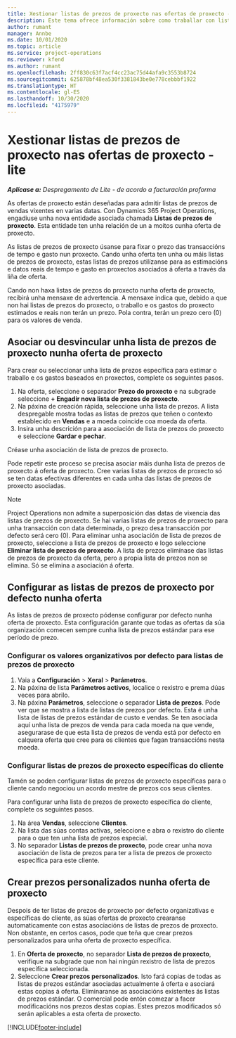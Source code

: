 ```yaml
---
title: Xestionar listas de prezos de proxecto nas ofertas de proxecto - lite
description: Este tema ofrece información sobre como traballar con listas de prezos de proxecto nas ofertas. (Sales)
author: rumant
manager: Annbe
ms.date: 10/01/2020
ms.topic: article
ms.service: project-operations
ms.reviewer: kfend
ms.author: rumant
ms.openlocfilehash: 2ff830c63f7acf4cc23ac75d44afa9c3553b8724
ms.sourcegitcommit: 625878bf48ea530f3381843be0e778cebbbf1922
ms.translationtype: HT
ms.contentlocale: gl-ES
ms.lasthandoff: 10/30/2020
ms.locfileid: "4175979"
---
```

# <a name="manage-project-price-lists-on-project-quotes---lite"></a>Xestionar listas de prezos de proxecto nas ofertas de proxecto - lite

_**Aplícase a:** Despregamento de Lite - de acordo a facturación proforma_

As ofertas de proxecto están deseñadas para admitir listas de prezos de vendas vixentes en varias datas. Con Dynamics 365 Project Operations, engadiuse unha nova entidade asociada chamada **Listas de prezos de proxecto**. Esta entidade ten unha relación de un a moitos cunha oferta de proxecto.

As listas de prezos de proxecto úsanse para fixar o prezo das transaccións de tempo e gasto nun proxecto. Cando unha oferta ten unha ou máis listas de prezos de proxecto, estas listas de prezos utilízanse para as estimacións e datos reais de tempo e gasto en proxectos asociados á oferta a través da liña de oferta.

Cando non haxa listas de prezos do proxecto nunha oferta de proxecto, recibirá unha mensaxe de advertencia. A mensaxe indica que, debido a que non hai listas de prezos do proxecto, o traballo e os gastos do proxecto estimados e reais non terán un prezo. Pola contra, terán un prezo cero (0) para os valores de venda.

## <a name="associate-or-disassociate-a-project-price-list-on-a-project-quote"></a>Asociar ou desvincular unha lista de prezos de proxecto nunha oferta de proxecto

Para crear ou seleccionar unha lista de prezos específica para estimar o traballo e os gastos baseados en proxectos, complete os seguintes pasos.

1. Na oferta, seleccione o separador **Prezo do proxecto** e na subgrade seleccione **+ Engadir nova lista de prezos de proxecto**.
2. Na páxina de creación rápida, seleccione unha lista de prezos. A lista despregable mostra todas as listas de prezos que teñen o contexto establecido en **Vendas** e a moeda coincide coa moeda da oferta.
4. Insira unha descrición para a asociación de lista de prezos do proxecto e seleccione **Gardar e pechar**.

Créase unha asociación de lista de prezos de proxecto.

Pode repetir este proceso se precisa asociar máis dunha lista de prezos de proxecto á oferta de proxecto. Cree varias listas de prezos de proxecto só se ten datas efectivas diferentes en cada unha das listas de prezos de proxecto asociadas.

> [!NOTE]
> Project Operations non admite a superposición das datas de vixencia das listas de prezos de proxecto. Se hai varias listas de prezos de proxecto para unha transacción con data determinada, o prezo desa transacción por defecto será cero (0).
Para eliminar unha asociación de lista de prezos de proxecto, seleccione a lista de prezos de proxecto e logo seleccione **Eliminar lista de prezos de proxecto**. A lista de prezos elimínase das listas de prezos de proxecto da oferta, pero a propia lista de prezos non se elimina. Só se elimina a asociación á oferta.

## <a name="set-up-default-project-price-lists-on-a-quote"></a>Configurar as listas de prezos de proxecto por defecto nunha oferta

As listas de prezos de proxecto pódense configurar por defecto nunha oferta de proxecto. Esta configuración garante que todas as ofertas da súa organización comecen sempre cunha lista de prezos estándar para ese período de prezo.

### <a name="set-up-organizational-default-for-project-price-lists"></a>Configurar os valores organizativos por defecto para listas de prezos de proxecto

1. Vaia a **Configuración** > **Xeral** > **Parámetros**.
2. Na páxina de lista **Parámetros activos**, localice o rexistro e prema dúas veces para abrilo. 
3. Na páxina **Parámetros**, seleccione o separador **Lista de prezos**. Pode ver que se mostra a lista de listas de prezos por defecto. Esta é unha lista de listas de prezos estándar de custo e vendas. Se ten asociada aquí unha lista de prezos de venda para cada moeda na que vende, asegurarase de que esta lista de prezos de venda está por defecto en calquera oferta que cree para os clientes que fagan transaccións nesta moeda.

### <a name="set-up-customer-specific-project-price-lists"></a>Configurar listas de prezos de proxecto específicas do cliente

Tamén se poden configurar listas de prezos de proxecto específicas para o cliente cando negociou un acordo mestre de prezos cos seus clientes.

Para configurar unha lista de prezos de proxecto específica do cliente, complete os seguintes pasos.

1. Na área **Vendas**, seleccione **Clientes**.
2. Na lista das súas contas activas, seleccione e abra o rexistro do cliente para o que ten unha lista de prezos especial.
3. No separador **Listas de prezos de proxecto**, pode crear unha nova asociación de lista de prezos para ter a lista de prezos de proxecto específica para este cliente.

## <a name="create-custom-pricing-on-a-project-quote"></a>Crear prezos personalizados nunha oferta de proxecto

Despois de ter listas de prezos de proxecto por defecto organizativas e específicas do cliente, as súas ofertas de proxecto crearanse automaticamente con estas asociacións de listas de prezos de proxecto. Non obstante, en certos casos, pode que teña que crear prezos personalizados para unha oferta de proxecto específica. 

1. En **Oferta de proxecto**, no separador **Lista de prezos de proxecto**, verifique na subgrade que non hai ningún rexistro de lista de prezos específica seleccionada.
2. Seleccione **Crear prezos personalizados**. Isto fará copias de todas as listas de prezos estándar asociadas actualmente á oferta e asociará estas copias á oferta. Eliminaranse as asociacións existentes ás listas de prezos estándar. O comercial pode entón comezar a facer modificacións nos prezos destas copias. Estes prezos modificados só serán aplicables a esta oferta de proxecto.


[!INCLUDE[footer-include](../../includes/footer-banner.md)]
